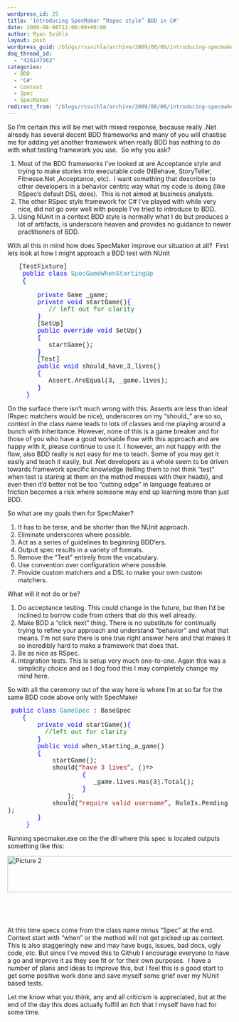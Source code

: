 ```yaml
---
wordpress_id: 25
title: 'Introducing SpecMaker “Rspec style” BDD in C#'
date: 2009-08-08T12:00:00+00:00
author: Ryan Svihla
layout: post
wordpress_guid: /blogs/rssvihla/archive/2009/08/08/introducing-specmaker-rspec-style-bdd-in-c.aspx
dsq_thread_id:
  - "426147963"
categories:
  - BDD
  - 'C#'
  - Context
  - Spec
  - SpecMaker
redirect_from: "/blogs/rssvihla/archive/2009/08/08/introducing-specmaker-rspec-style-bdd-in-c.aspx/"
---
```

So I&rsquo;m certain this will be met with mixed response, because really .Net already has several decent BDD frameworks and many of you will chastise me for adding yet another framework when really BDD has nothing to do with what testing framework you use.&nbsp; So why you ask?

  1. Most of the BDD frameworks I&rsquo;ve looked at are Acceptance style and trying to make stories into executable code (NBehave, StoryTeller, Fitnesse.Net ,Acceptance, etc).&nbsp; I want something that describes to other developers in a behavior centric way what my code is doing (like RSpec&rsquo;s default DSL does).&nbsp; This is not aimed at business analysts.
  2. The other RSpec style framework for C# I&rsquo;ve played with while very nice, did not go over well with people I&rsquo;ve tried to introduce to BDD.
  3. Using NUnit in a context BDD style is normally what I do but produces a lot of artifacts, is underscore heaven and provides no guidance to newer practitioners of BDD.

With all this in mind how does SpecMaker improve our situation at all?&nbsp; First lets look at how I might approach a BDD test with NUnit

<div style="padding-bottom: 0px;margin: 0px;padding-left: 0px;padding-right: 0px;float: none;padding-top: 0px" class="wlWriterEditableSmartContent">
  <div style="font-family:consolas,lucida console,courier,monospace">
    &nbsp;&nbsp;&nbsp;[TestFixture]<br /> &nbsp;&nbsp;&nbsp;&nbsp;<span style="color: #0000ff">public</span>&nbsp;<span style="color: #0000ff">class</span>&nbsp;<span style="color: #2b91af">SpecGameWhenStartingUp</span><br /> &nbsp;&nbsp;&nbsp;&nbsp;<span style="color: #0000ff">{</span><br /> &nbsp;&nbsp;&nbsp;&nbsp;&nbsp;&nbsp;<br /> &nbsp;&nbsp;&nbsp;&nbsp;&nbsp;&nbsp;&nbsp;&nbsp;<span style="color: #0000ff">private</span>&nbsp;Game&nbsp;_game;<br /> &nbsp;&nbsp;&nbsp;&nbsp;&nbsp;&nbsp;&nbsp;&nbsp;<span style="color: #0000ff">private</span>&nbsp;<span style="color: #0000ff">void</span>&nbsp;startGame()<span style="color: #0000ff">{</span><br /> &nbsp;&nbsp;&nbsp;&nbsp;&nbsp;&nbsp;&nbsp;&nbsp;&nbsp;&nbsp;&nbsp;<span style="color: #008000">//&nbsp;left&nbsp;out&nbsp;for&nbsp;clarity<br /> </span>&nbsp;&nbsp;&nbsp;&nbsp;&nbsp;&nbsp;&nbsp;&nbsp;<span style="color: #0000ff">}</span><br /> &nbsp;&nbsp;&nbsp;&nbsp;&nbsp;&nbsp;&nbsp;&nbsp;[SetUp]<br /> &nbsp;&nbsp;&nbsp;&nbsp;&nbsp;&nbsp;&nbsp;&nbsp;<span style="color: #0000ff">public</span>&nbsp;<span style="color: #0000ff">override</span>&nbsp;<span style="color: #0000ff">void</span>&nbsp;SetUp()<br /> &nbsp;&nbsp;&nbsp;&nbsp;&nbsp;&nbsp;&nbsp;&nbsp;<span style="color: #0000ff">{</span><br /> &nbsp;&nbsp;&nbsp;&nbsp;&nbsp;&nbsp;&nbsp;&nbsp;&nbsp;&nbsp;&nbsp;startGame();&nbsp;&nbsp;&nbsp;&nbsp;&nbsp;&nbsp;&nbsp;&nbsp;&nbsp;&nbsp;&nbsp;&nbsp;<br /> &nbsp;&nbsp;&nbsp;&nbsp;&nbsp;&nbsp;&nbsp;&nbsp;<span style="color: #0000ff">}</span><br /> &nbsp;&nbsp;&nbsp;&nbsp;&nbsp;&nbsp;&nbsp;&nbsp;[Test]<br /> &nbsp;&nbsp;&nbsp;&nbsp;&nbsp;&nbsp;&nbsp;&nbsp;<span style="color: #0000ff">public</span>&nbsp;<span style="color: #0000ff">void</span>&nbsp;should_have_3_lives()<br /> &nbsp;&nbsp;&nbsp;&nbsp;&nbsp;&nbsp;&nbsp;&nbsp;<span style="color: #0000ff">{</span><br /> &nbsp;&nbsp;&nbsp;&nbsp;&nbsp;&nbsp;&nbsp;&nbsp;&nbsp;&nbsp;&nbsp;Assert.AreEqual(3,&nbsp;_game.lives);<br /> &nbsp;&nbsp;&nbsp;&nbsp;&nbsp;&nbsp;&nbsp;&nbsp;<span style="color: #0000ff">}</span><br /> &nbsp;&nbsp;&nbsp;&nbsp;&nbsp;<span style="color: #0000ff">}</span>
  </div>
</div>

On the surface there isn&rsquo;t much wrong with this. Asserts are less than ideal (Rspec matchers would be nice), underscores on my &ldquo;should_&rdquo; are so so, context in the class name leads to lots of classes and me playing around a bunch with inheritance. However, none of this is a game breaker and for those of you who have a good workable flow with this approach and are happy with it, please continue to use it. I however, am not happy with the flow, also BDD really is not easy for me to teach. Some of you may get it easily and teach it easily, but .Net developers as a whole seem to be driven towards framework specific knowledge (telling them to not think &ldquo;test&rdquo; when test is staring at them on the method messes with their heads), and even then it&rsquo;d better not be too &ldquo;cutting edge&rdquo; in language features or friction becomes a risk where someone may end up learning more than just BDD.

So what are my goals then for SpecMaker? 

  1. It has to be terse, and be shorter than the NUnit approach.
  2. Eliminate underscores where possible.
  3. Act as a series of guidelines to beginning BDD&rsquo;ers.
  4. Output spec results in a variety of formats.
  5. Remove the &ldquo;Test&rdquo; entirely from the vocabulary.
  6. Use convention over configuration where possible.
  7. Provide custom matchers and a DSL to make your own custom matchers.

What will it not do or be?

  1. Do acceptance testing. This could change in the future, but then I&rsquo;d be inclined to borrow code from others that do this well already.
  2. Make BDD a &ldquo;click next&rdquo; thing. There is no substitute for continually trying to refine your approach and understand &ldquo;behavior&rdquo; and what that means. I&rsquo;m not sure there is one true right answer here and that makes it so incredibly hard to make a framework that does that.
  3. Be as nice as RSpec. 
  4. Integration tests. This is setup very much one-to-one. Again this was a simplicity choice and as I dog food this I may completely change my mind here.

So with all the ceremony out of the way here is where I&rsquo;m at so far for the same BDD code above only with SpecMaker

<div style="padding-bottom: 0px;margin: 0px;padding-left: 0px;padding-right: 0px;float: none;padding-top: 0px" class="wlWriterEditableSmartContent">
  <div style="font-family:consolas,lucida console,courier,monospace">
    &nbsp;<span style="color: #0000ff">public</span>&nbsp;<span style="color: #0000ff">class</span>&nbsp;<span style="color: #2b91af">GameSpec</span>&nbsp;:&nbsp;BaseSpec<br /> &nbsp;&nbsp;&nbsp;&nbsp;<span style="color: #0000ff">{</span><br /> &nbsp;&nbsp;&nbsp;&nbsp;&nbsp;&nbsp;&nbsp;&nbsp;<span style="color: #0000ff">private</span>&nbsp;<span style="color: #0000ff">void</span>&nbsp;startGame()<span style="color: #0000ff">{</span><br /> &nbsp;&nbsp;&nbsp;&nbsp;&nbsp;&nbsp;&nbsp;&nbsp;&nbsp;&nbsp;<span style="color: #008000">//left&nbsp;out&nbsp;for&nbsp;clarity<br /> </span>&nbsp;&nbsp;&nbsp;&nbsp;&nbsp;&nbsp;&nbsp;&nbsp;<span style="color: #0000ff">}</span>&nbsp;&nbsp;<br /> &nbsp;&nbsp;&nbsp;&nbsp;&nbsp;&nbsp;&nbsp;&nbsp;<span style="color: #0000ff">public</span>&nbsp;<span style="color: #0000ff">void</span>&nbsp;when_starting_a_game()<br /> &nbsp;&nbsp;&nbsp;&nbsp;&nbsp;&nbsp;&nbsp;&nbsp;<span style="color: #0000ff">{</span><br /> &nbsp;&nbsp;&nbsp;&nbsp;&nbsp;&nbsp;&nbsp;&nbsp;&nbsp;&nbsp;&nbsp;&nbsp;startGame();<br /> &nbsp;&nbsp;&nbsp;&nbsp;&nbsp;&nbsp;&nbsp;&nbsp;&nbsp;&nbsp;&nbsp;&nbsp;should(<span style="color: #a31515">&#8220;have&nbsp;3&nbsp;lives&#8221;</span>,&nbsp;()=><br /> &nbsp;&nbsp;&nbsp;&nbsp;&nbsp;&nbsp;&nbsp;&nbsp;&nbsp;&nbsp;&nbsp;&nbsp;&nbsp;&nbsp;&nbsp;&nbsp;&nbsp;&nbsp;&nbsp;&nbsp;<span style="color: #0000ff">{</span><br /> &nbsp;&nbsp;&nbsp;&nbsp;&nbsp;&nbsp;&nbsp;&nbsp;&nbsp;&nbsp;&nbsp;&nbsp;&nbsp;&nbsp;&nbsp;&nbsp;&nbsp;&nbsp;&nbsp;&nbsp;&nbsp;&nbsp;&nbsp;_game.lives.Has(3).Total();<br /> &nbsp;&nbsp;&nbsp;&nbsp;&nbsp;&nbsp;&nbsp;&nbsp;&nbsp;&nbsp;&nbsp;&nbsp;&nbsp;&nbsp;&nbsp;&nbsp;&nbsp;&nbsp;&nbsp;&nbsp;<span style="color: #0000ff">}</span><br /> &nbsp;&nbsp;&nbsp;&nbsp;&nbsp;&nbsp;&nbsp;&nbsp;&nbsp;&nbsp;&nbsp;&nbsp;&nbsp;&nbsp;&nbsp;&nbsp;);<br /> &nbsp;&nbsp;&nbsp;&nbsp;&nbsp;&nbsp;&nbsp;&nbsp;&nbsp;&nbsp;&nbsp;&nbsp;should(<span style="color: #a31515">&#8220;require&nbsp;valid&nbsp;username&#8221;</span>,&nbsp;RuleIs.Pending);<br /> &nbsp;&nbsp;&nbsp;&nbsp;&nbsp;&nbsp;&nbsp;&nbsp;<span style="color: #0000ff">}</span><br /> &nbsp;&nbsp;&nbsp;&nbsp;&nbsp;<span style="color: #0000ff">}</span>
  </div>
</div>

Running specmaker.exe on the the dll where this spec is located outputs something like this:

[<img style="border-bottom: 0px;border-left: 0px;border-top: 0px;border-right: 0px" alt="Picture 2" src="//lostechies.com/ryansvihla/files/2011/03/Picture2_thumb_14E6D816.png" border="0" width="750" height="82" />](//lostechies.com/ryansvihla/files/2011/03/Picture2_42D19A1D.png)

&nbsp;

&nbsp;

At this time specs come from the class name minus &ldquo;Spec&rdquo; at the end. Context start with &ldquo;when&rdquo; or the method will not get picked up as context.&nbsp; This is also staggeringly new and may have bugs, issues, bad docs, ugly code, etc. But since I&rsquo;ve moved this to Github I encourage everyone to have a go and improve it as they see fit or for their own purposes.&nbsp; I have a number of plans and ideas to improve this, but I feel this is a good start to get some positive work done and save myself some grief over my NUnit based tests.

Let me know what you think, any and all criticism is appreciated, but at the end of the day this does actually fulfill an itch that I myself have had for some time.